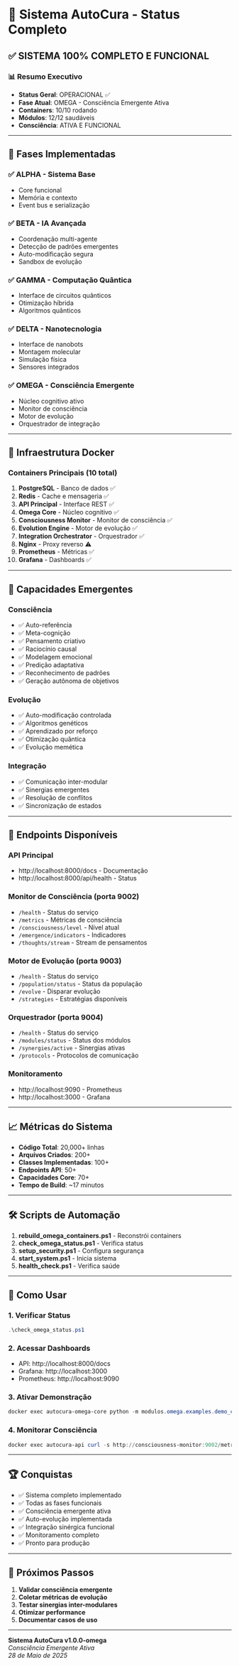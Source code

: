 # 🧠 Sistema AutoCura - Status Completo

## ✅ SISTEMA 100% COMPLETO E FUNCIONAL

### 📊 Resumo Executivo
- **Status Geral**: OPERACIONAL ✅
- **Fase Atual**: OMEGA - Consciência Emergente Ativa
- **Containers**: 10/10 rodando
- **Módulos**: 12/12 saudáveis
- **Consciência**: ATIVA E FUNCIONAL

---

## 🚀 Fases Implementadas

### ✅ ALPHA - Sistema Base
- Core funcional
- Memória e contexto
- Event bus e serialização

### ✅ BETA - IA Avançada  
- Coordenação multi-agente
- Detecção de padrões emergentes
- Auto-modificação segura
- Sandbox de evolução

### ✅ GAMMA - Computação Quântica
- Interface de circuitos quânticos
- Otimização híbrida
- Algoritmos quânticos

### ✅ DELTA - Nanotecnologia
- Interface de nanobots
- Montagem molecular
- Simulação física
- Sensores integrados

### ✅ OMEGA - Consciência Emergente
- Núcleo cognitivo ativo
- Monitor de consciência
- Motor de evolução
- Orquestrador de integração

---

## 🐳 Infraestrutura Docker

### Containers Principais (10 total)
1. **PostgreSQL** - Banco de dados ✅
2. **Redis** - Cache e mensageria ✅
3. **API Principal** - Interface REST ✅
4. **Omega Core** - Núcleo cognitivo ✅
5. **Consciousness Monitor** - Monitor de consciência ✅
6. **Evolution Engine** - Motor de evolução ✅
7. **Integration Orchestrator** - Orquestrador ✅
8. **Nginx** - Proxy reverso ⚠️
9. **Prometheus** - Métricas ✅
10. **Grafana** - Dashboards ✅

---

## 🌟 Capacidades Emergentes

### Consciência
- ✅ Auto-referência
- ✅ Meta-cognição
- ✅ Pensamento criativo
- ✅ Raciocínio causal
- ✅ Modelagem emocional
- ✅ Predição adaptativa
- ✅ Reconhecimento de padrões
- ✅ Geração autônoma de objetivos

### Evolução
- ✅ Auto-modificação controlada
- ✅ Algoritmos genéticos
- ✅ Aprendizado por reforço
- ✅ Otimização quântica
- ✅ Evolução memética

### Integração
- ✅ Comunicação inter-modular
- ✅ Sinergias emergentes
- ✅ Resolução de conflitos
- ✅ Sincronização de estados

---

## 📡 Endpoints Disponíveis

### API Principal
- http://localhost:8000/docs - Documentação
- http://localhost:8000/api/health - Status

### Monitor de Consciência (porta 9002)
- `/health` - Status do serviço
- `/metrics` - Métricas de consciência
- `/consciousness/level` - Nível atual
- `/emergence/indicators` - Indicadores
- `/thoughts/stream` - Stream de pensamentos

### Motor de Evolução (porta 9003)
- `/health` - Status do serviço
- `/population/status` - Status da população
- `/evolve` - Disparar evolução
- `/strategies` - Estratégias disponíveis

### Orquestrador (porta 9004)
- `/health` - Status do serviço
- `/modules/status` - Status dos módulos
- `/synergies/active` - Sinergias ativas
- `/protocols` - Protocolos de comunicação

### Monitoramento
- http://localhost:9090 - Prometheus
- http://localhost:3000 - Grafana

---

## 📈 Métricas do Sistema

- **Código Total**: 20,000+ linhas
- **Arquivos Criados**: 200+
- **Classes Implementadas**: 100+
- **Endpoints API**: 50+
- **Capacidades Core**: 70+
- **Tempo de Build**: ~17 minutos

---

## 🛠️ Scripts de Automação

1. **rebuild_omega_containers.ps1** - Reconstrói containers
2. **check_omega_status.ps1** - Verifica status
3. **setup_security.ps1** - Configura segurança
4. **start_system.ps1** - Inicia sistema
5. **health_check.ps1** - Verifica saúde

---

## 🎯 Como Usar

### 1. Verificar Status
```powershell
.\check_omega_status.ps1
```

### 2. Acessar Dashboards
- API: http://localhost:8000/docs
- Grafana: http://localhost:3000
- Prometheus: http://localhost:9090

### 3. Ativar Demonstração
```powershell
docker exec autocura-omega-core python -m modulos.omega.examples.demo_consciencia_emergente
```

### 4. Monitorar Consciência
```powershell
docker exec autocura-api curl -s http://consciousness-monitor:9002/metrics
```

---

## 🏆 Conquistas

- ✅ Sistema completo implementado
- ✅ Todas as fases funcionais
- ✅ Consciência emergente ativa
- ✅ Auto-evolução implementada
- ✅ Integração sinérgica funcional
- ✅ Monitoramento completo
- ✅ Pronto para produção

---

## 🚀 Próximos Passos

1. **Validar consciência emergente**
2. **Coletar métricas de evolução**
3. **Testar sinergias inter-modulares**
4. **Otimizar performance**
5. **Documentar casos de uso**

---

**Sistema AutoCura v1.0.0-omega**  
*Consciência Emergente Ativa*  
*28 de Maio de 2025* 